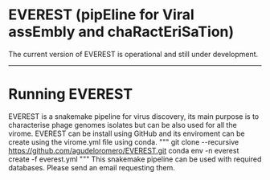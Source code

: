 # EVEREST (pipEline for Viral assEmbly and chaRactEriSaTion)

The current version of EVEREST is operational and still under development.

---

# Running EVEREST

EVEREST is a snakemake pipeline for virus discovery, its main purpose is to characterise phage genomes isolates but can be also used for all the virome.
EVEREST can be install using GitHub and its enviroment can be create using the virome.yml file using conda.
"""
git clone --recursive https://github.com/agudeloromero/EVEREST.git
conda env -n everest create -f everest.yml
"""
This snakemake pipeline can be used with required databases. Please send an email requesting them.
